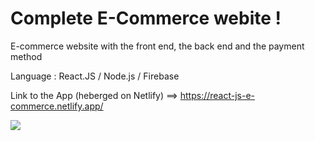 # Complete E-Commerce webite ! 

E-commerce website with the front end, the back end and the payment method

Language : React.JS / Node.js / Firebase

Link to the App (heberged on Netlify) ==> https://react-js-e-commerce.netlify.app/

![](https://media.giphy.com/media/hGAMw2Tcpw5sOSzoJH/giphy.gif)
